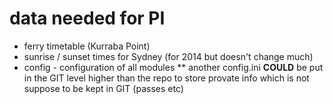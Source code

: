 # data needed for PI 
- ferry timetable (Kurraba Point)
- sunrise / sunset times for Sydney (for 2014 but doesn't change much)
- config - configuration of all modules 
    ** another config.ini __COULD__ be  put in the GIT level higher than the repo to store provate info which is not suppose to be kept in GIT (passes etc)